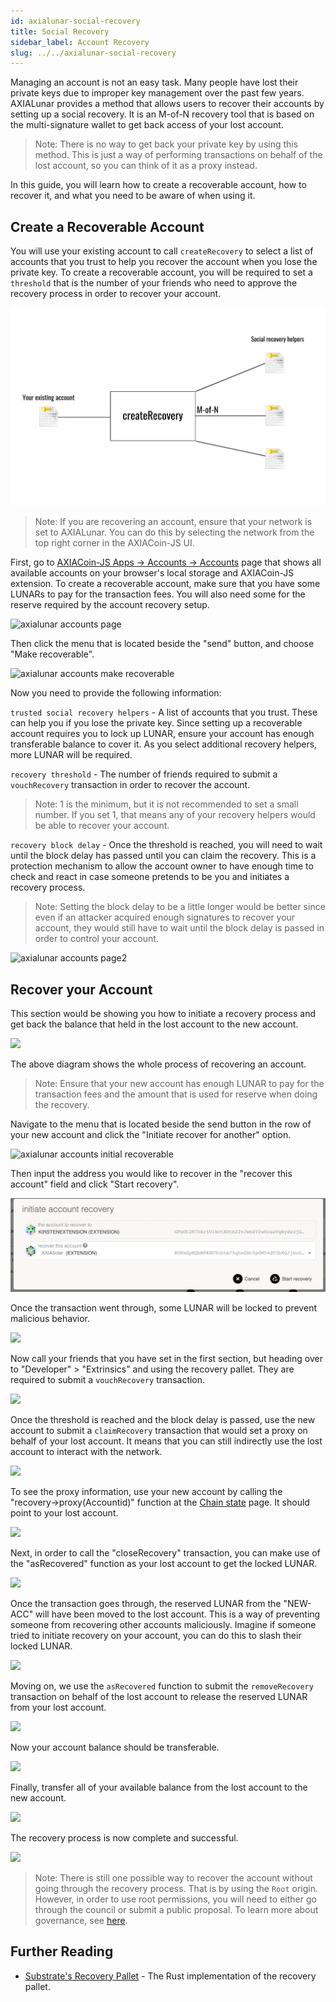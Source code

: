 ```yaml
---
id: axialunar-social-recovery
title: Social Recovery
sidebar_label: Account Recovery
slug: ../../axialunar-social-recovery
---
```


Managing an account is not an easy task. Many people have lost their private keys due to improper
key management over the past few years. AXIALunar provides a method that allows users to recover their
accounts by setting up a social recovery. It is an M-of-N recovery tool that is based on the
multi-signature wallet to get back access of your lost account.

> Note: There is no way to get back your private key by using this method. This is just a way of
> performing transactions on behalf of the lost account, so you can think of it as a proxy instead.

In this guide, you will learn how to create a recoverable account, how to recover it, and what you
need to be aware of when using it.

## Create a Recoverable Account

You will use your existing account to call `createRecovery` to select a list of accounts that you
trust to help you recover the account when you lose the private key. To create a recoverable
account, you will be required to set a `threshold` that is the number of your friends who need to
approve the recovery process in order to recover your account.

![](../../assets/recovery/social-recovery-diag-1.png)

> Note: If you are recovering an account, ensure that your network is set to AXIALunar. You can do this
> by selecting the network from the top right corner in the AXIACoin-JS UI.

First, go to [AXIACoin-JS Apps -> Accounts -> Accounts](https://axiasolar.js.org/apps/#/accounts)
page that shows all available accounts on your browser's local storage and AXIACoin-JS extension. To
create a recoverable account, make sure that you have some LUNARs to pay for the transaction fees. You
will also need some for the reserve required by the account recovery setup.

![axialunar accounts page](../../assets/axialunar/axialunar_social_recovery_accounts_page.png)

Then click the menu that is located beside the "send" button, and choose "Make recoverable".

![axialunar accounts make recoverable](../../assets/axialunar/axialunar_make_recoverable.png)

Now you need to provide the following information:

`trusted social recovery helpers` - A list of accounts that you trust. These can help you if you
lose the private key. Since setting up a recoverable account requires you to lock up LUNAR, ensure
your account has enough transferable balance to cover it. As you select additional recovery helpers,
more LUNAR will be required.

`recovery threshold` - The number of friends required to submit a `vouchRecovery` transaction in
order to recover the account.

> Note: 1 is the minimum, but it is not recommended to set a small number. If you set 1, that means
> any of your recovery helpers would be able to recover your account.

`recovery block delay` - Once the threshold is reached, you will need to wait until the block delay
has passed until you can claim the recovery. This is a protection mechanism to allow the account
owner to have enough time to check and react in case someone pretends to be you and initiates a
recovery process.

> Note: Setting the block delay to be a little longer would be better since even if an attacker
> acquired enough signatures to recover your account, they would still have to wait until the block
> delay is passed in order to control your account.

![axialunar accounts page2](../../assets/axialunar/axialunar_make_account_recoverable.png)

## Recover your Account

This section would be showing you how to initiate a recovery process and get back the balance that
held in the lost account to the new account.

![](../../assets/recovery/social-recovery-diag-2.png)

The above diagram shows the whole process of recovering an account.

> Note: Ensure that your new account has enough LUNAR to pay for the transaction fees and the amount
> that is used for reserve when doing the recovery.

Navigate to the menu that is located beside the send button in the row of your new account and click
the "Initiate recover for another" option.

![axialunar accounts initial recoverable](../../assets/axialunar/axialunar_make_recoverable.png)

Then input the address you would like to recover in the "recover this account" field and click
"Start recovery".

![axialunar accounts initial recoverable2](../../assets/axialunar/axialunar_make_account_initial.png)

Once the transaction went through, some LUNAR will be locked to prevent malicious behavior.

![](../../assets/recovery/social-recovery-6.png)

Now call your friends that you have set in the first section, but heading over to "Developer" >
"Extrinsics" and using the recovery pallet. They are required to submit a `vouchRecovery`
transaction.

![](../../assets/recovery/social-recovery-7.png)

Once the threshold is reached and the block delay is passed, use the new account to submit a
`claimRecovery` transaction that would set a proxy on behalf of your lost account. It means that you
can still indirectly use the lost account to interact with the network.

![](../../assets/recovery/social-recovery-8.png)

To see the proxy information, use your new account by calling the "recovery->proxy(Accountid)"
function at the [Chain state](https://axiasolar.js.org/apps/#/chainstate) page. It should point to
your lost account.

![](../../assets/recovery/social-recovery-9.png)

Next, in order to call the "closeRecovery" transaction, you can make use of the "asRecovered"
function as your lost account to get the locked LUNAR.

![](../../assets/recovery/social-recovery-10.png)

Once the transaction goes through, the reserved LUNAR from the "NEW-ACC" will have been moved to the
lost account. This is a way of preventing someone from recovering other accounts maliciously.
Imagine if someone tried to initiate recovery on your account, you can do this to slash their locked
LUNAR.

![](../../assets/recovery/social-recovery-11.png)

Moving on, we use the `asRecovered` function to submit the `removeRecovery` transaction on behalf of
the lost account to release the reserved LUNAR from your lost account.

![](../../assets/recovery/social-recovery-12.png)

Now your account balance should be transferable.

![](../../assets/recovery/social-recovery-13.png)

Finally, transfer all of your available balance from the lost account to the new account.

![](../../assets/recovery/social-recovery-14.png)

The recovery process is now complete and successful.

![](../../assets/recovery/social-recovery-15.png)

> Note: There is still one possible way to recover the account without going through the recovery
> process. That is by using the `Root` origin. However, in order to use root permissions, you will
> need to either go through the council or submit a public proposal. To learn more about governance,
> see [here](../../learn/learn-governance.md).

## Further Reading

- [Substrate's Recovery Pallet](https://github.com/axia-tech/substrate/blob/master/frame/recovery/src/lib.rs) -
  The Rust implementation of the recovery pallet.
